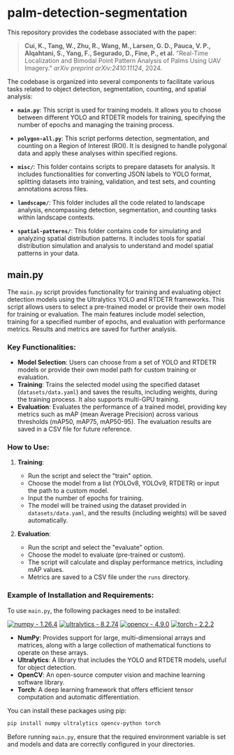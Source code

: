# palm-detection-segmentation

This repository provides the codebase associated with the paper:

> **Cui, K., Tang, W., Zhu, R., Wang, M., Larsen, G. D., Pauca, V. P., Alqahtani, S., Yang, F., Segurado, D., Fine, P., et al.** "Real-Time Localization and Bimodal Point Pattern Analysis of Palms Using UAV Imagery." *arXiv preprint arXiv:2410.11124*, 2024.

The codebase is organized into several components to facilitate various tasks related to object detection, segmentation, counting, and spatial analysis:

- **`main.py`**: This script is used for training models. It allows you to choose between different YOLO and RTDETR models for training, specifying the number of epochs and managing the training process.

- **`polygon-all.py`**: This script performs detection, segmentation, and counting on a Region of Interest (ROI). It is designed to handle polygonal data and apply these analyses within specified regions.

- **`misc/`**: This folder contains scripts to prepare datasets for analysis. It includes functionalities for converting JSON labels to YOLO format, splitting datasets into training, validation, and test sets, and counting annotations across files.

- **`landscape/`**: This folder includes all the code related to landscape analysis, encompassing detection, segmentation, and counting tasks within landscape contexts.

- **`spatial-patterns/`**: This folder contains code for simulating and analyzing spatial distribution patterns. It includes tools for spatial distribution simulation and analysis to understand and model spatial patterns in your data.

## main.py

The `main.py` script provides functionality for training and evaluating object detection models using the Ultralytics YOLO and RTDETR frameworks. This script allows users to select a pre-trained model or provide their own model for training or evaluation. The main features include model selection, training for a specified number of epochs, and evaluation with performance metrics. Results and metrics are saved for further analysis.

### Key Functionalities:
- **Model Selection**: Users can choose from a set of YOLO and RTDETR models or provide their own model path for custom training or evaluation.
- **Training**: Trains the selected model using the specified dataset (`datasets/data.yaml`) and saves the results, including weights, during the training process. It also supports multi-GPU training.
- **Evaluation**: Evaluates the performance of a trained model, providing key metrics such as mAP (mean Average Precision) across various thresholds (mAP50, mAP75, mAP50-95). The evaluation results are saved in a CSV file for future reference.
  
### How to Use:
1. **Training**: 
   - Run the script and select the "train" option.
   - Choose the model from a list (YOLOv8, YOLOv9, RTDETR) or input the path to a custom model.
   - Input the number of epochs for training.
   - The model will be trained using the dataset provided in `datasets/data.yaml`, and the results (including weights) will be saved automatically.
  
2. **Evaluation**: 
   - Run the script and select the "evaluate" option.
   - Choose the model to evaluate (pre-trained or custom).
   - The script will calculate and display performance metrics, including mAP values.
   - Metrics are saved to a CSV file under the `runs` directory.

### Example of Installation and Requirements:

To use `main.py`, the following packages need to be installed:

[![numpy - 1.26.4](https://img.shields.io/badge/numpy-1.26.4-blue?logo=python)](https://numpy.org/) [![ultralytics - 8.2.74](https://img.shields.io/badge/ultralytics-8.2.74-blue?logo=python)](https://docs.ultralytics.com/) [![opencv - 4.9.0](https://img.shields.io/badge/opencv-4.9.0-blue?logo=python)](https://opencv.org/) [![torch - 2.2.2](https://img.shields.io/badge/torch-2.2.2-blue?logo=pytorch)](https://pytorch.org/)


- **NumPy**: Provides support for large, multi-dimensional arrays and matrices, along with a large collection of mathematical functions to operate on these arrays.
- **Ultralytics**: A library that includes the YOLO and RTDETR models, useful for object detection.
- **OpenCV**: An open-source computer vision and machine learning software library.
- **Torch**: A deep learning framework that offers efficient tensor computation and automatic differentiation.

You can install these packages using pip:

```bash
pip install numpy ultralytics opencv-python torch
```

Before running `main.py`, ensure that the required environment variable is set and models and data are correctly configured in your directories.
